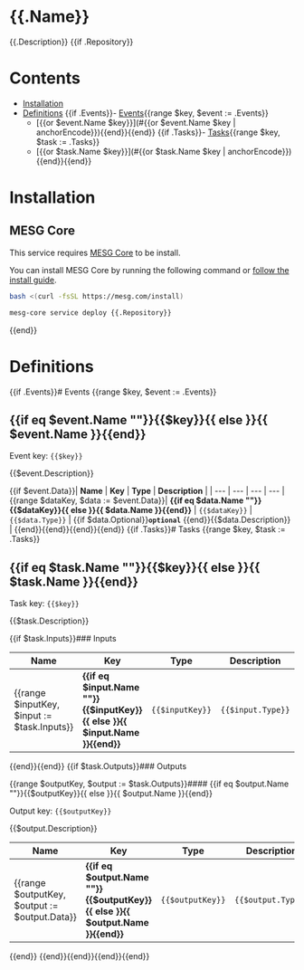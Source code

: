 # {{.Name}}

{{.Description}}
{{if .Repository}}
# Contents

- [Installation](#Installation)
- [Definitions](#Definitions)
  {{if .Events}}- [Events](#Events){{range $key, $event := .Events}}
    - [{{or $event.Name $key}}](#{{or $event.Name $key | anchorEncode}}){{end}}{{end}}
  {{if .Tasks}}- [Tasks](#Tasks){{range $key, $task := .Tasks}}
    - [{{or $task.Name $key}}](#{{or $task.Name $key | anchorEncode}}){{end}}{{end}}

# Installation

## MESG Core

This service requires [MESG Core](https://github.com/mesg-foundation/core) to be install.

You can install MESG Core by running the following command or [follow the install guide](https://docs.mesg.tech/guide/start-here/installation.html).

```bash
bash <(curl -fsSL https://mesg.com/install)
```
```bash
mesg-core service deploy {{.Repository}}
```
{{end}}
# Definitions

{{if .Events}}# Events
{{range $key, $event := .Events}}
## {{if eq $event.Name ""}}{{$key}}{{ else }}{{ $event.Name }}{{end}}

Event key: `{{$key}}`

{{$event.Description}}

{{if $event.Data}}| **Name** | **Key** | **Type** | **Description** |
| --- | --- | --- | --- |
{{range $dataKey, $data := $event.Data}}| **{{if eq $data.Name ""}}{{$dataKey}}{{ else }}{{ $data.Name }}{{end}}** | `{{$dataKey}}` | `{{$data.Type}}` | {{if $data.Optional}}**`optional`** {{end}}{{$data.Description}} |
{{end}}{{end}}{{end}}{{end}}
{{if .Tasks}}# Tasks
{{range $key, $task := .Tasks}}
## {{if eq $task.Name ""}}{{$key}}{{ else }}{{ $task.Name }}{{end}}

Task key: `{{$key}}`

{{$task.Description}}

{{if $task.Inputs}}### Inputs

| **Name** | **Key** | **Type** | **Description** |
| --- | --- | --- | --- |
{{range $inputKey, $input := $task.Inputs}}| **{{if eq $input.Name ""}}{{$inputKey}}{{ else }}{{ $input.Name }}{{end}}** | `{{$inputKey}}` | `{{$input.Type}}` | {{if $input.Optional}}**`optional`** {{end}}{{$input.Description}} |
{{end}}{{end}}
{{if $task.Outputs}}### Outputs

{{range $outputKey, $output := $task.Outputs}}#### {{if eq $output.Name ""}}{{$outputKey}}{{ else }}{{ $output.Name }}{{end}}

Output key: `{{$outputKey}}`

{{$output.Description}}

| **Name** | **Key** | **Type** | **Description** |
| --- | --- | --- | --- |
{{range $outputKey, $output := $output.Data}}| **{{if eq $output.Name ""}}{{$outputKey}}{{ else }}{{ $output.Name }}{{end}}** | `{{$outputKey}}` | `{{$output.Type}}` | {{if $output.Optional}}**`optional`** {{end}}{{$output.Description}} |
{{end}}
{{end}}{{end}}{{end}}{{end}}
